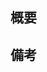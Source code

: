 <!-- 언어는 상관없습니다. 공부하고 싶은 언어/편한 언어로..(일본어 한국어 영어???..-->

<!-- 
Issueをわかるようにしてください。
＊commit メッセージにissue番号タグ
＊プルリクエストのLinked Issue設定など
＊本文にIssue urlリンクなど
-->
## 概要

## 備考